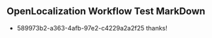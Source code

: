 ## OpenLocalization Workflow Test MarkDown
* 589973b2-a363-4afb-97e2-c4229a2a2f25 thanks!

<!--HONumber=Aug16_HO1-->


